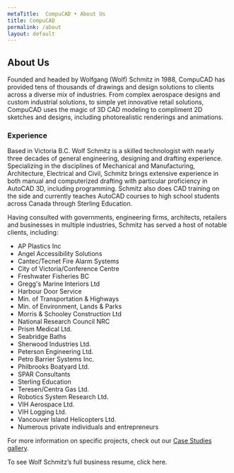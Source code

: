 ```yaml
---
metaTitle:  CompuCAD • About Us
title: CompuCAD
permalink: /about
layout: default
---
```


## About Us

Founded and headed by Wolfgang (Wolf) Schmitz in 1988, CompuCAD has provided tens of thousands of drawings and design solutions to clients across a diverse mix of industries. From complex aerospace designs and custom industrial solutions, to simple yet innovative retail solutions, CompuCAD uses the magic of 3D CAD modeling to compliment 2D sketches and designs, including photorealistic renderings and animations. 

### Experience

Based in Victoria B.C. Wolf Schmitz is a skilled technologist with nearly three decades of general engineering, designing and drafting experience. Specializing in the disciplines of Mechanical and Manufacturing, Architecture, Electrical and Civil, Schmitz brings extensive experience in both manual and computerized drafting with particular proficiency in AutoCAD 3D, including programming. Schmitz also does CAD training on the side and currently teaches AutoCAD courses to high school students across Canada through Sterling Education. 

Having consulted with governments, engineering firms, architects, retailers and businesses in multiple industries, Schmitz has served a host of notable clients, including:

 * AP Plastics Inc 
 * Angel Accessibility Solutions
 * Cantec/Tecnet Fire Alarm Systems
 * City of Victoria/Conference Centre
 * Freshwater Fisheries BC
 * Gregg's Marine Interiors Ltd
 * Harbour Door Service
 * Min. of Transportation & Highways
 * Min. of Environment, Lands & Parks
 * Morris & Schooley Construction Ltd
 * National Research Council NRC
 * Prism Medical Ltd.
 * Seabridge Baths
 * Sherwood Industries Ltd.
 * Peterson Engineering Ltd.
 * Petro Barrier Systems Inc.
 * Philbrooks Boatyard Ltd.
 * SPAR Consultants
 * Sterling Education
 * Teresen/Centra Gas Ltd.
 * Robotics System Research Ltd.
 * VIH Aerospace Ltd.
 * VIH Logging Ltd.
 * Vancouver Island Helicopters Ltd.
 * Numerous private individuals and entrepreneurs


For more information on specific projects, check out our [Case Studies gallery](/gallery).

To see Wolf Schmitz’s full business resume, click here.<!-- TODO resume link -->

